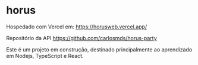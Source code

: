 # horus 

Hospedado com Vercel em: https://horusweb.vercel.app/

Repositório da API https://github.com/carlosmds/horus-party

Este é um projeto em construção, destinado principalmente ao aprendizado em Nodejs, TypeScript e React.

